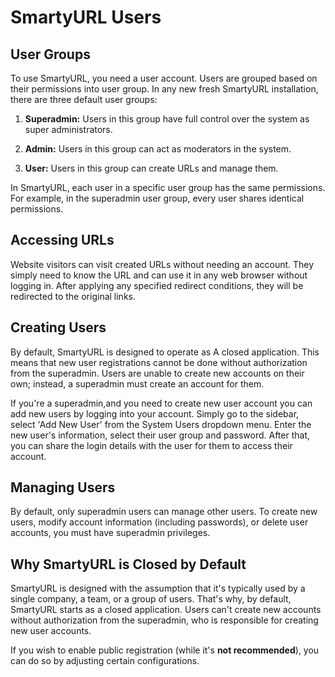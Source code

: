 # SmartyURL Users

## User Groups

To use SmartyURL, you need a user account. Users are grouped based on their permissions into user group. In any new fresh SmartyURL installation, there are three default user groups:

1. **Superadmin:** Users in this group have full control over the system as super administrators.

2. **Admin:** Users in this group can act as moderators in the system.

3. **User:** Users in this group can create URLs and manage them.

In SmartyURL, each user in a specific user group has the same permissions. For example, in the superadmin user group, every user shares identical permissions.

## Accessing URLs

Website visitors can visit created URLs without needing an account. They simply need to know the URL and can use it in any web browser without logging in. After applying any specified redirect conditions, they will be redirected to the original links.

## Creating Users

By default, SmartyURL is designed to operate as A closed application. This means that new user registrations cannot be done without authorization from the superadmin. Users are unable to create new accounts on their own; instead, a superadmin must create an account for them.

If you're a superadmin,and you need to create new user account you can add new users by logging into your account. Simply go to the sidebar, select 'Add New User' from the System Users dropdown menu. Enter the new user's information, select their user group and password. After that, you can share the login details with the user for them to access their account.

## Managing Users

By default, only superadmin users can manage other users. To create new users, modify account information (including passwords), or delete user accounts, you must have superadmin privileges.

## Why SmartyURL is Closed by Default

SmartyURL is designed with the assumption that it's typically used by a single company, a team, or a group of users. That's why, by default, SmartyURL starts as a closed application. Users can't create new accounts without authorization from the superadmin, who is responsible for creating new user accounts.

If you wish to enable public registration (while it's **not recommended**), you can do so by adjusting certain configurations.

